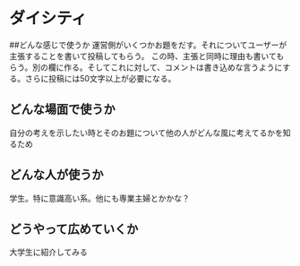 # ダイシティ

##どんな感じで使うか
運営側がいくつかお題をだす。それについてユーザーが主張することを書いて投稿してもらう。
この時、主張と同時に理由も書いてもらう。別の欄に作る。そしてこれに対して、コメントは書き込めな言うようにする。さらに投稿には50文字以上が必要になる。

## どんな場面で使うか
自分の考えを示したい時とそのお題について他の人がどんな風に考えてるかを知るため

## どんな人が使うか
学生。特に意識高い系。他にも専業主婦とかかな？

## どうやって広めていくか
大学生に紹介してみる